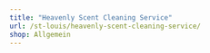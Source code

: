 ```yaml
---
title: "Heavenly Scent Cleaning Service"
url: /st-louis/heavenly-scent-cleaning-service/
shop: Allgemein
---
```

